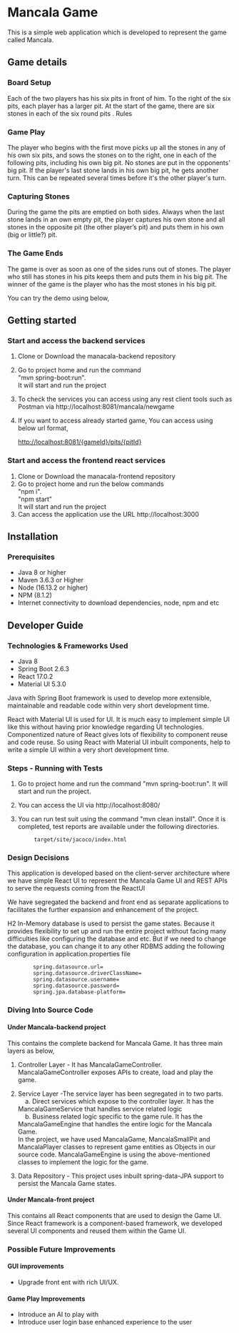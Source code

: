 # Mancala Game

This is a simple web application which is developed to represent
the game called Mancala.

## Game details

### Board Setup

Each of the two players has his six pits in front of him. To the right of the six pits, each player has a larger pit. At
the start of the game, there are six stones in each of the six round pits . Rules

### Game Play

The player who begins with the first move picks up all the stones in any of his own six pits, and sows the stones on to
the right, one in each of the following pits, including his own big pit. No stones are put in the opponents' big pit. If
the player's last stone lands in his own big pit, he gets another turn. This can be repeated several times before it's
the other player's turn.

### Capturing Stones

During the game the pits are emptied on both sides. Always when the last stone lands in an own empty pit, the player
captures his own stone and all stones in the opposite pit (the other player’s pit) and puts them in his own (big or
little?) pit.

### The Game Ends

The game is over as soon as one of the sides runs out of stones. The player who still has stones in his pits keeps them
and puts them in his big pit. The winner of the game is the player who has the most stones in his big pit.



You can try the demo using below,


## Getting started

### Start and access the backend services

1. Clone or Download the manacala-backend repository
2. Go to project home and run the command </br>"mvn spring-boot:run". </br>It will start and run the project
3. To check the services you can access using any rest client tools such as Postman via http://localhost:8081/mancala/newgame
4. If you want to access already started game, You can access using below url format,

   [http://localhost:8081/{gameId}/pits/{pitId}](http://localhost:8081/{gameId}/pits/{pitId})

### Start and access the frontend react services

1. Clone or Download the manacala-frontend repository
2. Go to project home and run the below  commands </br>
 "npm i". </br>
 "npm start" </br>
It will start and run the project
3. Can  access the application use the URL http://localhost:3000


## Installation

### Prerequisites

* Java 8 or higher
* Maven 3.6.3 or Higher
* Node (16.13.2 or higher) </br>
* NPM (8.1.2)
* Internet connectivity to download dependencies, node, npm and etc

## Developer Guide

### Technologies & Frameworks Used

* Java 8
* Spring Boot 2.6.3
* React 17.0.2
* Material UI 5.3.0

Java with Spring Boot framework is used to develop more extensible, maintainable and readable code within very short
development time.

React with Material UI is used for UI. It is much easy to implement simple UI like this without having prior knowledge
regarding UI technologies. Componentized nature of React gives lots of flexibility to component reuse and code reuse. So
using React with Material UI inbuilt components, help to write a simple UI within a very short development time.

### Steps - Running with Tests

1. Go to project home and run the command "mvn spring-boot:run". It will start and run the project.
2. You can access the UI via http://localhost:8080/
3. You can run test suit using the command "mvn clean install". Once it is completed, test reports are available under the
   following directories.

            target/site/jacoco/index.html

### Design Decisions

This application is developed based on the client-server architecture where we have simple React UI to represent the
Mancala Game UI and REST APIs to serve the requests coming from the ReactUI

We have segregated the backend and front end as separate applications to
facilitates the further expansion and enhancement of the project.

H2 In-Memory database is used to persist the game states. Because it provides flexibility to set up and run the entire
project without facing many difficulties like configuring the database and etc. But if we need to change the database,
you can change it to any other RDBMS adding the following configuration in application.properties file

            spring.datasource.url=
            spring.datasource.driverClassName=
            spring.datasource.username=
            spring.datasource.password=
            spring.jpa.database-platform=


### Diving Into Source Code

#### Under Mancala-backend project

This contains the complete backend for Mancala Game. It has three main layers as below,

1. Controller Layer - It has MancalaGameController. MancalaGameController exposes APIs to create, load
   and play the game.

2. Service Layer -The service layer has been segregated in to two parts.</br>
   &nbsp;&nbsp;&nbsp;&nbsp;a. Direct services which expose to the controller layer. It has the MancalaGameService that handles service related logic</br>
   &nbsp;&nbsp;&nbsp;&nbsp;b. Business related logic specific to the game rule. It has the MancalaGameEngine that handles the entire logic for the Mancala Game.</br>
In the project, we have used MancalaGame, MancalaSmallPit and MancalaPlayer classes to represent game entities as Objects in our source code.
   MancalaGameEngine is using the above-mentioned classes to implement the logic for the game.

3. Data Repository - This project uses inbuilt spring-data-JPA support to persist the Mancala Game states.

#### Under Mancala-front project

This contains all React components that are used to design the Game UI. Since React framework is a component-based
framework, we developed several UI components and reused them within the Game UI.

### Possible Future Improvements
#### GUI improvements
* Upgrade front ent with rich UI/UX.

#### Game Play Improvements
* Introduce an AI to play with
* Introduce user login base enhanced experience to the user
